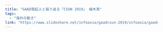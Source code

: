 ```yaml
---
title: "GAAD発起人と振り返る「CSUN 2019」 植木真"
tags:
  - "海外の動き"
link: "https://www.slideshare.net/infoaxia/gaadcsun-2019/infoaxia/gaadcsun-2019"
---
```

